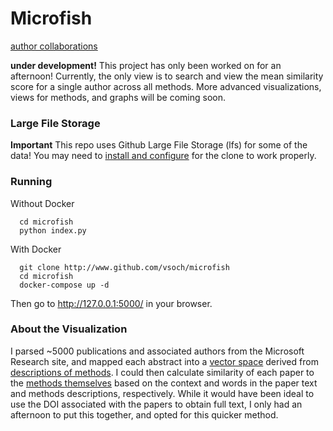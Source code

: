 # Microfish

[author collaborations](https://goo.gl/WE4nMT)

**under development!**
This project has only been worked on for an afternoon! Currently, the only view is to search and view the mean similarity score for a single author across all methods. More advanced visualizations, views for methods, and graphs will be coming soon.

### Large File Storage
**Important** This repo uses Github Large File Storage (lfs) for some of the data! You may need to [install and configure](https://git-lfs.github.com/) for the clone to work properly.

### Running

Without Docker

      cd microfish
      python index.py


With Docker

      git clone http://www.github.com/vsoch/microfish
      cd microfish
      docker-compose up -d


Then go to http://127.0.0.1:5000/ in your browser.


### About the Visualization
I parsed ~5000 publications and associated authors from the Microsoft Research site, and mapped each abstract into a [vector space](models/methods_word2vec.tsv) derived from [descriptions of methods](https://github.com/vsoch/repofish/tree/master/analysis/wikipedia#step-1-develop-vector-representations-of-methods). I could then calculate similarity of each paper to the [methods themselves](models/method_vectors.tsv) based on the context and words in the paper text and methods descriptions, respectively. While it would have been ideal to use the DOI associated with the papers to obtain full text, I only had an afternoon to put this together, and opted for this quicker method.
